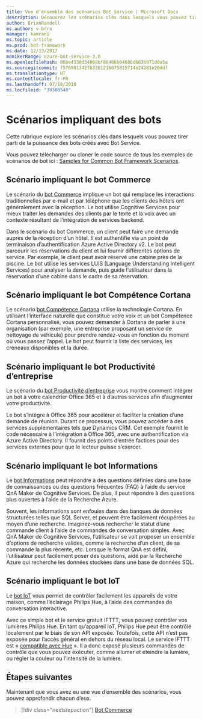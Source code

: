 ```yaml
---
title: Vue d’ensemble des scénarios Bot Service | Microsoft Docs
description: Découvrez les scénarios clés dans lesquels vous pouvez tirer parti de la puissance des bots créés avec Bot Service.
author: BrianRandell
ms.author: v-brra
manager: kamrani
ms.topic: article
ms.prod: bot-framework
ms.date: 12/13/2017
monikerRange: azure-bot-service-3.0
ms.openlocfilehash: 06be4330d34068bf86466b04686d6636971d0a5e
ms.sourcegitcommit: f576981342fb3361216675815714e24281e20ddf
ms.translationtype: HT
ms.contentlocale: fr-FR
ms.lasthandoff: 07/18/2018
ms.locfileid: "39300540"
---
```

# <a name="bot-scenarios"></a>Scénarios impliquant des bots
Cette rubrique explore les scénarios clés dans lesquels vous pouvez tirer parti de la puissance des bots créés avec Bot Service.

Vous pouvez télécharger ou cloner le code source de tous les exemples de scénarios de bot ici : [Samples for Common Bot Framework Scenarios](https://aka.ms/bot/scenarios).

## <a name="commerce-bot-scenario"></a>Scénario impliquant le bot Commerce
Le scénario du [bot Commerce](bot-service-scenario-commerce.md) implique un bot qui remplace les interactions traditionnelles par e-mail et par téléphone que les clients des hôtels ont généralement avec la réception. Le bot utilise Cognitive Services pour mieux traiter les demandes des clients par le texte et la voix avec un contexte résultant de l’intégration de services backend.

Dans le scénario du bot Commerce, un client peut faire une demande auprès de la réception d’un hôtel. Il est authentifié via un point de terminaison d’authentification Azure Active Directory v2. Le bot peut parcourir les réservations du client et lui fournir différentes options de service. Par exemple, le client peut avoir réservé une cabine près de la piscine. Le bot utilise les services LUIS (Language Understanding Intelligent Services) pour analyser la demande, puis guide l’utilisateur dans la réservation d’une cabine dans le cadre de sa réservation.

## <a name="cortana-skill-bot-scenario"></a>Scénario impliquant le bot Compétence Cortana
Le scénario [bot Compétence Cortana](bot-service-scenario-cortana-skill.md) utilise la technologie Cortana. En utilisant l’interface naturelle que constitue votre voix et un bot Compétence Cortana personnalisé, vous pouvez demander à Cortana de parler à une organisation (par exemple, une entreprise proposant un service de nettoyage de véhicule) pour prendre rendez-vous en fonction du moment où vous passez l’appel. Le bot peut fournir la liste des services, les créneaux disponibles et la durée.

## <a name="enterprise-productivity-bot-scenario"></a>Scénario impliquant le bot Productivité d’entreprise
Le scénario du [bot Productivité d’entreprise](bot-service-scenario-enterprise-productivity.md) vous montre comment intégrer un bot à votre calendrier Office 365 et à d’autres services afin d’augmenter votre productivité.

Le bot s’intègre à Office 365 pour accélérer et faciliter la création d’une demande de réunion. Durant ce processus, vous pouvez accéder à des services supplémentaires tels que Dynamics CRM. Cet exemple fournit le code nécessaire à l’intégration à Office 365, avec une authentification via Azure Active Directory. Il fournit des points d’entrée factices pour des services externes pour que le lecteur puisse s’exercer.

## <a name="information-bot-scenario"></a>Scénario impliquant le bot Informations
Le [bot Informations](bot-service-scenario-informational.md) peut répondre à des questions définies dans une base de connaissances ou des questions fréquentes (FAQ) à l’aide du service QnA Maker de Cognitive Services. De plus, il peut répondre à des questions plus ouvertes à l’aide de la Recherche Azure.

Souvent, les informations sont enfouies dans des banques de données structurées telles que SQL Server, et peuvent être facilement récupérées au moyen d’une recherche. Imaginez-vous rechercher le statut d’une commande client à l’aide de commandes de conversation simples. Avec QnA Maker de Cognitive Services, l’utilisateur se voit proposer un ensemble d’options de recherche valides, comme la recherche d’un client, de sa commande la plus récente, etc. Lorsque le format QnA est défini, l’utilisateur peut facilement poser des questions, aidé par la Recherche Azure qui recherche les données stockées dans une base de données SQL.

## <a name="iot-bot-scenario"></a>Scénario impliquant le bot IoT
Le [bot IoT](bot-service-scenario-internet-things.md) vous permet de contrôler facilement les appareils de votre maison, comme l’éclairage Philips Hue, à l’aide des commandes de conversation interactive.

Avec ce simple bot et le service gratuit IFTTT, vous pouvez contrôler vos lumières Philips Hue. En tant qu’appareil IoT, Philips Hue peut être contrôlé localement par le biais de son API exposée. Toutefois, cette API n’est pas exposée pour l’accès général en dehors du réseau local. Le service IFTTT est « [compatible avec Hue](http://www2.meethue.com/en-us/friends-of-hue/ifttt/) ». Il a donc exposé plusieurs commandes de contrôle que vous pouvez exécuter, comme allumer et éteindre la lumière, ou régler la couleur ou l’intensité de la lumière.

## <a name="next-steps"></a>Étapes suivantes
Maintenant que vous avez eu une vue d’ensemble des scénarios, vous pouvez approfondir chacun d’eux.

> [!div class="nextstepaction"]
> [Bot Commerce](bot-service-scenario-commerce.md)
